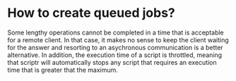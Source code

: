 # How to create queued jobs?

Some lengthy operations cannot be completed in a time that is acceptable for a remote client. 
In that case, it makes no sense to keep the client waiting for the answer and resorting to an asychronous communication is a better alternative.
In addition, the execution time of a script is throttled, meaning that scriptr will automatically stops any script that requires an execution time that is greater that the maximum.
